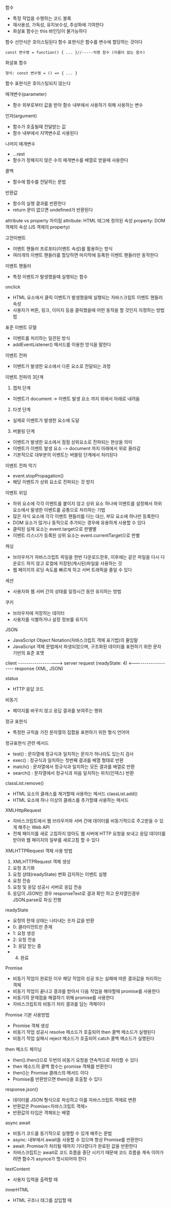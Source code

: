 함수
- 특정 작업을 수행하는 코드 블록
- 재사용성, 가독성, 유지보수성, 추상화에 기여한다
- 화살표 함수는 this 바인딩이 불가능하다


함수 선언식은 호이스팅된다
함수 표현식은 함수를 변수에 할당하는 것이다
```
const 변수명 = function() { ... }//-----익명 함수 (이름이 없는 함수)

```

화살표 함수
```
형식: const 변수명 = () => { ... }

```


함수 표현식은 호이스팅되지 않는다

매개변수(parameter)
- 함수 외부로부터 값을 받아 함수 내부에서 사용하기 위해 사용하는 변수

인자(argument)
- 함수가 호출될때 전달받는 값
- 함수 내부에서 지역변수로 사용된다

나머지 매개변수
- ...rest
- 함수가 정해지지 않은 수의 매개변수를 배열로 받을때 사용한다

콜백
- 함수에 함수를 전달하는 문법

반환값
- 함수의 실행 결과를 반환한다
- return 문이 없으면 undefined가 반환된다

attribute vs property 차이점
attribute: HTML 태그에 정의된 속성
property: DOM 객체의 속성 (JS 객체의 property)

고전이벤트
- 이벤트 핸들러 프로포티(이벤트 속성)를 활용하는 방식
- 여러개의 이벤트 핸들러를 할당하면 마지막에 등록한 이벤트 핸들러만 동작한다


이벤트 핸들러
- 특정 이벤트가 발생했을때 실행되는 함수

onclick
- HTML 요소에서 클릭 이벤트가 발생했을때 실행되는 자바스크립트 이벤트 핸들러 속성
- 사용자가 버튼, 링크, 이미지 등을 클릭했을때 어떤 동작을 할 것인지 지정하는 방법법

표준 이벤트 모델
- 이벤트를 처리하는 일관된 방식
- addEventListener() 메서드를 이용한 방식을 말한다

이벤트 전파
- 이벤트가 발생한 요소에서 다른 요소로 전달되는 과정

이벤트 전파의 3단계
1. 캡처 단계
- 이벤트가 document -> 이벤트 발생 요소 까지 위에서 아래로 내려옴
2. 타겟 단계
- 실제로 이벤트가 발생한 요소에 도달
3. 버블링 단계
- 이벤트가 발생한 요소에서 점점 상위요소로 전파되는 현상을 의미
- 이벤트가 이벤트 발생 요소 -> document 까지 아래에서 위로 올라감
- 기본적으로 대부분의 이벤트는 버블링 단계에서 처리된다

이벤트 전파 막기
- event.stopPropagation()
- 해당 이벤트가 상위 요소로 전파되는 것 방지


이벤트 위임
- 하위 요소에 각각 이벤트를 붙이지 않고 상위 요소 하나에 이벤트를 설정해서 하위 요소에서 발생한 이벤트를 공통으로 처리하는 기법
- 많은 자식 요소에 각각 이벤트 핸들러를 다는 대신, 부모 요소에 하나만 등록한다
- DOM 요소가 많거나 동적으로 추가되는 경우에 유용하게 사용할 수 있다
- 클릭된 실제 요소는 event.target으로 판별별
- 이벤트 리스너가 등록된 상위 요소는 event.currentTarget으로 판별

캐싱
- 브라우저가 자바스크립트 파일을 한번 다운로드한후, 이후에는 같은 파일을 다시 다운로드 하지 않고 로컬에 저장된(캐시된)파일을 사용하는 것
- 웹 페이지의 로딩 속도를 빠르게 하고 서버 트래픽을 줄일 수 있다

세션
- 사용자와 웹 서버 간의 상태를 일정시간 동안 유지하는 방법

쿠키
- 브라우저에 저장하는 데이터
- 사용자를 식별하거나 설정 정보를 유지지

JSON
- JavaScript Object Notation(자바스크립트 객체 표기법)의 줄임말
- JavaScript 객체 문법에서 파생되었으며, 구조화된 데이터를 표현하기 위한 문자 기반의 표준 포맷

client -------------------> server
           request
           (readyState: 4)
       <-------------------
       response
       (XML, JSON)    

status
- HTTP 응답 코드

비동기
- 페이지를 바꾸지 않고 응답 결과를 보여주는 행위

정규 표현식
- 특정한 규칙을 가진 문자열의 집합을 표현하기 위한 형식 언어어


정규표현식 관련 메서드
- test() : 문자열에 정규식과 일치하는 문자가 하나라도 있는지 검사
- exec() : 정규식과 일치하는 첫번째 결과를 배열 형태로 반환
- match() : 문자열에서 정규식과 일치하는 모든 결과를 배열로 반환
- search() : 문자열에서 정규식과 처음 일치하는 위치(인덱스) 반환

classList.remove()
- HTML 요소의 클래스를 제거할때 사용하는 메서드
classList.add()
- HTML 요소에 하나 이상의 클래스를 추가할떄 사용하는 메서드

XMLHttpRequest
- 자바스크립트에서 웹 브라우저와 서버 간에 데이터를 비동기적으로 주고받을 수 있게 해주는 Web API 
- 전체 페이지를 새로 고침하지 않아도 웹 서버에 HTTP 요청을 보내고 응답 데이터를 받아와 웹 페이지의 일부를 새로고침 할 수 있다

XMLHTTPRequest 객체 사용 방법
1. XMLHTTPRequest 객체 생성
2. 요청 초기화
3. 요청 상태(readyState) 변화 감지하는 이벤트 실행
4. 요청 전송
5. 요청 및 응답 성공시 서버로 응답 전송
6. 응답이 JSON인 경우 responseText로 결과 확인 하고 문자열인경우 JSON.parse로 파싱 진행


readyState
- 요청의 현재 상태는 나타내는 숫자 값을 반환
- 0: 클라이언트만 존재
- 1: 요청 생성
- 2: 요청 전송
- 3: 응답 받는 중
- 4. 완료

Promise
- 비동기 작업이 완료된 이우 해당 작업의 성공 또는 실패에 따른 결과값을 처리하는 객체
- 비동기 작업이 끝나고 결과를 받아서 다음 작업을 해야할때 promise를 사용한다
- 비동기의 문제점을 해결하기 위해 promise를 사용한다
- 자바스크립트의 비동기 처리 결과를 담는 객체이다

Promise 기본 사용방법
- Promise 객체 생성
- 비동기 작업 성공시 resolve 메소드가 호출되어 then 콜백 메소드가 실행된다
- 비동기 작업 실패시 reject 메소드가 호출되어 catch 콜백 메소드가 실행된다

then 메소드 체이닝
- then().then()으로 두번의 비동기 요청을 연속적으로 처리할 수 있다
- then 메소드의 콜백 함수는 promise 객체를 반환한다
- then()는 Promise 클래스의 메서드 이다
- Promise를 반환받으면 then()을 호출할 수 있다

response.json()
- 데이터를 JSON 형식으로 파싱하고 이를 자바스크립트 객체로 변환
- 반환값은 Promise<자바스크립트 객체>
- 반환값의 타입은 객체또는 배열

async await
- 비동기 코드를 동기적으로 실행할 수 있게 해주는 문법
- async: 내부에서 await을 사용할 수 있으며 항상 Promise를 반환한다
- await: Promise가 처리될 때까지 기다렸다가 완료된 값을 반환한다
- 자바스크립트는 await로 코드 흐름을 중단 시키기 때문에 코드 흐름을 계속 이어가려면 함수가 asynce가 명시되어야 한다

textContent
- 사용자 입력을 출력할 때

innerHTML
- HTML 구조나 태그를 삽입할 때